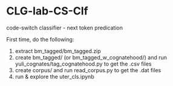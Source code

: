 # CLG-lab-CS-Clf
code-switch classifier - next token predication 

First time, do the following:
1. extract bm_tagged/bm_tagged.zip
2. create bm_tagged/ (or bm_tagged_w_cognatehood/) and run yuli_cognates/tag_cognatehood.py to get the .csv files
3. create corpus/ and run read_corpus.py to get the .dat files
4. run & explore the uter_cls.ipynb
